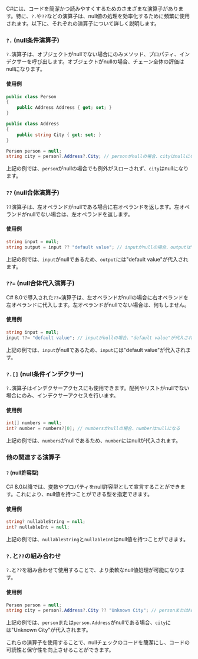 C#には、コードを簡潔かつ読みやすくするためのさまざまな演算子があります。特に、`?.`や`??`などの演算子は、null値の処理を効率化するために頻繁に使用されます。以下に、それぞれの演算子について詳しく説明します。

### `?.` (null条件演算子)

`?.`演算子は、オブジェクトがnullでない場合にのみメソッド、プロパティ、インデクサーを呼び出します。オブジェクトがnullの場合、チェーン全体の評価はnullになります。

#### 使用例

```csharp
public class Person
{
    public Address Address { get; set; }
}

public class Address
{
    public string City { get; set; }
}

Person person = null;
string city = person?.Address?.City; // personがnullの場合、cityはnullになる
```

上記の例では、`person`がnullの場合でも例外がスローされず、`city`はnullになります。

### `??` (null合体演算子)

`??`演算子は、左オペランドがnullである場合に右オペランドを返します。左オペランドがnullでない場合は、左オペランドを返します。

#### 使用例

```csharp
string input = null;
string output = input ?? "default value"; // inputがnullの場合、outputは"default value"になる
```

上記の例では、`input`がnullであるため、`output`には"default value"が代入されます。

### `??=` (null合体代入演算子)

C# 8.0で導入された`??=`演算子は、左オペランドがnullの場合に右オペランドを左オペランドに代入します。左オペランドがnullでない場合は、何もしません。

#### 使用例

```csharp
string input = null;
input ??= "default value"; // inputがnullの場合、"default value"が代入される
```

上記の例では、`input`がnullであるため、`input`には"default value"が代入されます。

### `?.[]` (null条件インデクサー)

`?.`演算子はインデクサーアクセスにも使用できます。配列やリストがnullでない場合にのみ、インデクサーアクセスを行います。

#### 使用例

```csharp
int[] numbers = null;
int? number = numbers?[0]; // numbersがnullの場合、numberはnullになる
```

上記の例では、`numbers`がnullであるため、`number`にはnullが代入されます。

### 他の関連する演算子

#### `?` (null許容型)

C# 8.0以降では、変数やプロパティをnull許容型として宣言することができます。これにより、null値を持つことができる型を指定できます。

#### 使用例

```csharp
string? nullableString = null;
int? nullableInt = null;
```

上記の例では、`nullableString`と`nullableInt`はnull値を持つことができます。

### `?.`と`??`の組み合わせ

`?.`と`??`を組み合わせて使用することで、より柔軟なnull値処理が可能になります。

#### 使用例

```csharp
Person person = null;
string city = person?.Address?.City ?? "Unknown City"; // personまたはAddressがnullの場合、cityは"Unknown City"になる
```

上記の例では、`person`または`person.Address`がnullである場合、`city`には"Unknown City"が代入されます。

これらの演算子を使用することで、nullチェックのコードを簡潔にし、コードの可読性と保守性を向上させることができます。
